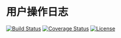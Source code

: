 # 用户操作日志

[![Build Status](https://img.shields.io/travis/miaoxing/user-log/master.svg?style=flat-square)](https://travis-ci.org/miaoxing/user-log)
[![Coverage Status](https://img.shields.io/coveralls/miaoxing/user-log.svg?style=flat-square)](https://coveralls.io/r/miaoxing/user-log?branch=master)
[![License](http://img.shields.io/badge/license-MIT-brightgreen.svg?style=flat-square)](http://www.opensource.org/licenses/MIT)
